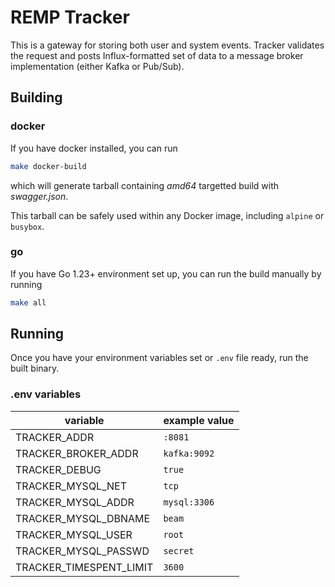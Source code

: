 # REMP Tracker

This is a gateway for storing both user and system events. Tracker validates the request and posts Influx-formatted
set of data to a message broker implementation (either Kafka or Pub/Sub).

## Building

### docker

If you have docker installed, you can run

```bash
make docker-build
``` 

which will generate tarball containing *amd64* targetted
build with *swagger.json*.

This tarball can be safely used within any Docker image, including `alpine` or `busybox`.

### go

If you have Go 1.23+ environment set up, you can run the build manually by running

```bash
make all
```

## Running

Once you have your environment variables set or `.env` file ready, run the built binary.

### .env variables

variable|example value
--- | ---
TRACKER_ADDR|`:8081`
TRACKER_BROKER_ADDR|`kafka:9092`
TRACKER_DEBUG|`true`
TRACKER_MYSQL_NET|`tcp`
TRACKER_MYSQL_ADDR|`mysql:3306`
TRACKER_MYSQL_DBNAME|`beam`
TRACKER_MYSQL_USER|`root`
TRACKER_MYSQL_PASSWD|`secret`
TRACKER_TIMESPENT_LIMIT|`3600`
